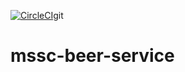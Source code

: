 [![CircleCI](https://circleci.com/gh/Maverick/MS-beerService.svg?style=svg)](https://circleci.com/gh/Maverick/MS-beerService)git 
# mssc-beer-service

